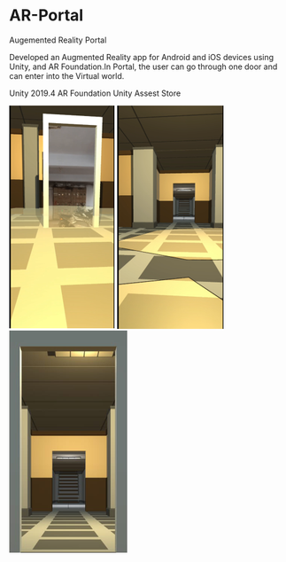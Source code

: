# AR-Portal
Augemented Reality Portal

Developed an Augmented Reality app for Android and iOS devices using Unity, and AR Foundation.In Portal, the user can go through one door and can enter into the Virtual world.



Unity 2019.4
AR Foundation
Unity Assest Store


![alt text](https://github.com/Rathod009/AR-Portal/blob/master/Picture3.png?raw=true)
![alt text](https://github.com/Rathod009/AR-Portal/blob/master/Picture4.png?raw=true)
![alt text](https://github.com/Rathod009/AR-Portal/blob/master/Picture5.png?raw=true)
